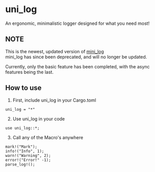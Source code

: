 # uni_log
An ergonomic, minimalistic logger designed for what you need most! 

## NOTE
This is the newest, updated version of [mini_log](https://crates.io/crates/mini_log) \
mini_log has since been deprecated, and will no longer be updated. 

Currently, only the basic feature has been completed, with the async features being the last. 

## How to use
1. First, include uni_log in your Cargo.toml
```
uni_log = "*"
```

2. Use uni_log in your code
``` 
use uni_log::*;
```

3. Call any of the Macro's anywhere
```
mark!("Mark");
info!("Info", 1);
warn!("Warning", 2);
error!("Error!" -1);
parse_log!();
```